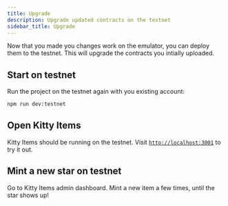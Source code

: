 ```yaml
---
title: Upgrade
description: Upgrade updated contracts on the testnet
sidebar_title: Upgrade
---
```


Now that you made you changes work on the emulator, you can deploy them to the testnet. This will upgrade the contracts you intially uploaded.

## Start on testnet

Run the project on the testnet again with you existing account:

```sh
npm run dev:testnet
```

## Open Kitty Items

Kitty Items should be running on the testnet. Visit [`http://localhost:3001`](http://localhost:3001) to try it out.

## Mint a new star on testnet

Go to Kitty Items admin dashboard. Mint a new item a few times, until the star shows up!

